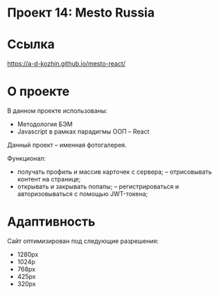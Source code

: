 # Проект 14: Mesto Russia 

# Ссылка
https://a-d-kozhin.github.io/mesto-react/

# О проекте
В данном проекте использованы:
  - Методология БЭМ
  - Javascript в рамках парадигмы ООП
  – React

Данный проект – именная фотогалерея.

Функционал:
- получать профиль и массив карточек с сервера;
– отрисовывать контент на странице;
- открывать и закрывать попапы;
– регистрироваться и авторизовываться с помощью JWT-токена;

# Адаптивность
Сайт оптимизирован под следующие разрешения:
  - 1280px
  - 1024p
  - 768px
  - 425px
  - 320px
